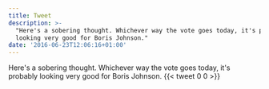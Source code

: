 ```yaml
---
title: Tweet
description: >-
  "Here's a sobering thought. Whichever way the vote goes today, it's probably
  looking very good for Boris Johnson."
date: '2016-06-23T12:06:16+01:00'
---
```

Here's a sobering thought. Whichever way the vote goes today, it's probably looking very good for Boris Johnson.
      {{< tweet 0 0 >}}
    
